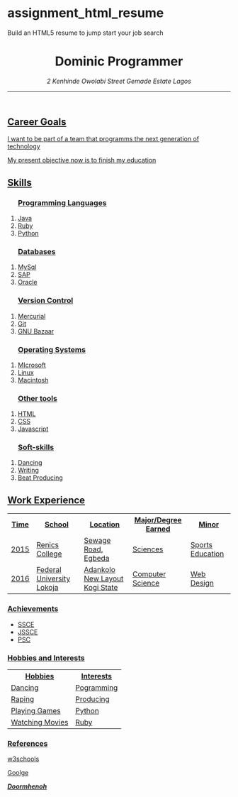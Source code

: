 # assignment_html_resume
Build an HTML5 resume to jump start your job search
<!DOCTYPE html>
<header>
<h1>Dominic Programmer</h1>
<address>2 Kenhinde Owolabi Street Gemade Estate Lagos</address>
<a href= "mailto:doormhenoh@gmail.com" />
<hr />
</header>
<section>
<h2>Career Goals</h2>
<p>I want to be part of a team that programms the next generation of technology</p>
<p>My present objective now is to finish my education</p>
</section>

<section>
<h2>Skills</h2>

<ol>
<h3>Programming Languages</h3>
<li>Java</li>
<li>Ruby</li>
<li>Python</li>
</ol>

<ol>
<h3>Databases</h3>
<li>MySql</li>
<li>SAP</li>
<li>Oracle</li>
</ol>

<ol>
<h3>Version Control</h3>
<li>Mercurial</li>
<li>Git</li>
<li>GNU Bazaar</li>
</ol>

<ol>
<h3>Operating Systems</h3>
<li>MIcrosoft</li>
<li>Linux</li>
<li>Macintosh</li>
</ol>

<ol>
<h3>Other tools</h3>
<li>HTML</li>
<li>CSS</li>
<li>Javascript</li>
</ol>

<ol>
<h3>Soft-skills</h3>
<li>Dancing</li>
<li>Writing</li>
<li>Beat Producing</li>
</ol>
</section>

<section>
<h2>Work Experience</h2>
<table>
<tr>
<th>Time</th>
<th>School</th>
<th>Location</th>
<th>Major/Degree Earned</th>
<th>Minor</th>
</tr>

<tr>
<td>2015</td>
<td>Renics College</td>
<td>Sewage Road, Egbeda</td>
<td>Sciences</td>
<td>Sports Education</td>
</tr>

<tr>
<td>2016</td>
<td>Federal University Lokoja</td>
<td>Adankolo New Layout Kogi State</td>
<td>Computer Science</td>
<td>Web Design</td>
</tr>
</table>
</section>

<section>
<h3>Achievements</h3>
<ul>
<li>SSCE</li>
<li>JSSCE</li>
<li>PSC</li>
</ul>
</section>

<section>
<h3>Hobbies and Interests</h3>
<table>
<tr>
<th>Hobbies</th>
<th>Interests</th>
</tr>
<tr>
<td>Dancing</td>
<td>Pogramming</td>
</tr>
<tr>
<td>Raping</td>
<td>Producing</td>
</tr>
<tr>
<td>Playing Games</td>
<td>Python</td>
</tr>
<tr>
<td>Watching Movies</td>
<td>Ruby</td>
</tr>
</table>
</section>

<section>
<h3>References</h3>
<p>w3schools</p>
<p>Goolge</p>
</section>

<strong>
<footer>
<p><em>Doormhenoh</em></p>
<a href="mailto:doormhenoh@gmail.com" />
</footer>
</strong>
</body>
</html>
